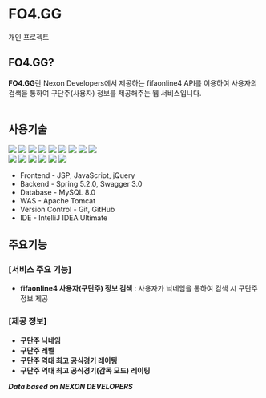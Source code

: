 # **FO4.GG**
개인 프로젝트<br>

## **FO4.GG?**
<b>FO4.GG</b>란 Nexon Developers에서 제공하는 fifaonline4 API를 이용하여 사용자의 검색을 통하여 구단주(사용자) 정보를 제공해주는 웹 서비스입니다. <br><br>

## <b>사용기술</b>
<span><img src="https://img.shields.io/badge/Java-ED8B00?style=for-the-badge&logo=java&logoColor=white">
<img src="https://img.shields.io/badge/Spring-6DB33F?style=for-the-badge&logo=Spring&logoColor=white">
<img src="https://img.shields.io/badge/Swagger-6DB33F?style=for-the-badge&logo=Swagger&logoColor=white">
<img src="https://img.shields.io/badge/JUnit5-25A162?style=for-the-badge&logo=JUnit5&logoColor=white">
<img src="https://img.shields.io/badge/html-E34F26?style=for-the-badge&logo=html5&logoColor=white">
<img src="https://img.shields.io/badge/css-1572B6?style=for-the-badge&logo=css3&logoColor=white">
<img src="https://img.shields.io/badge/Jsp-007396?style=for-the-badge&logo=JSP&logoColor=White">
<img src="https://img.shields.io/badge/JAVASCRIPT-F7DF1E?style=for-the-badge&logo=javascript&logoColor=white">
<img src="https://img.shields.io/badge/jquery-0769AD?style=for-the-badge&logo=jquery&logoColor=white"><br>
<img src="https://img.shields.io/badge/git-F05032?style=for-the-badge&logo=git&logoColor=white">
<img src="https://img.shields.io/badge/github-181717?style=for-the-badge&logo=github&logoColor=white">
<img src="https://img.shields.io/badge/GRADLE-efefef?style=for-the-badge&logo=gradle&logoColor=white">
<img src="https://img.shields.io/badge/MySQL-4479A1?style=for-the-badge&logo=MySQL&logoColor=white">
<img src="https://img.shields.io/badge/apache tomcat-F8DC75?style=for-the-badge&logo=apachetomcat&logoColor=white">
<img src="https://img.shields.io/badge/Intellij IDEA-000000?style=for-the-badge&logo=IntelliJ Idea&logoColor=white"></span>

- Frontend - JSP, JavaScript, jQuery
- Backend - Spring 5.2.0, Swagger 3.0
- Database - MySQL 8.0
- WAS - Apache Tomcat
- Version Control - Git, GitHub
- IDE - IntelliJ IDEA Ultimate

## <b>주요기능</b>

### [서비스 주요 기능]
- <b>fifaonline4 사용자(구단주) 정보 검색</b> : 사용자가 닉네임을 통하여 검색 시 구단주 정보 제공

### [제공 정보]
- <b>구단주 닉네임</b>
- <b>구단주 레벨</b>
- <b>구단주 역대 최고 공식경기 레이팅</b>
- <b>구단주 역대 최고 공식경기(감독 모드) 레이팅</b>

<b><i>Data based on NEXON DEVELOPERS</i></b>
